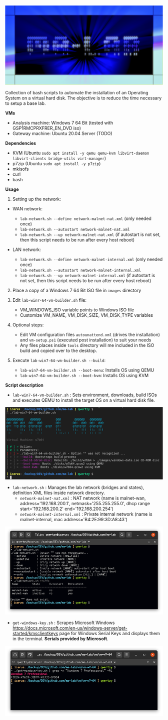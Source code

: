 ![](./screenshots/ma-lab.png)

Collection of bash scripts to automate the installation of an Operating System on a virtual hard disk. The objective is to reduce the time necessary to setup a base lab.

**VMs**
- Analysis machine: Windows 7 64 Bit (tested with GSP1RMCPRXFRER_EN_DVD iso)
- Gateway machine: Ubuntu 20.04 Server (TODO)

**Dependencies**
- KVM (Ubuntu `sudo apt install -y qemu qemu-kvm libvirt-daemon libvirt-clients bridge-utils virt-manager`)
- p7zip (Ubuntu `sudo apt install -y p7zip`) 
- mkisofs
- curl
- bash

**Usage**
1. Setting up the network:
- WAN network:
    - `lab-network.sh --define network-malnet-nat.xml` (only needed once)
    - `lab-network.sh --autostart network-malnet-nat.xml`
    - `lab-network.sh --up network-malnet-nat.xml` (if autostart is not set, then this script needs to be run after every host reboot)

- LAN network:
    - `lab-network.sh --define network-malnet-internal.xml` (only needed once)
    - `lab-network.sh --autostart network-malnet-internal.xml`
    - `lab-network.sh --up network-malnet-internal.xml` (if autostart is not set, then this script needs to be run after every host reboot)

2. Place a copy of a Windows 7 64 Bit ISO file in `images` directory

3. Edit `lab-win7-64-vm-builder.sh` file:
    - VM_WINDOWS_ISO variable points to Windows ISO file
    - Customize VM_NAME, VM_DISK_SIZE, VM_DISK_TYPE variables

4. Optional steps:
    - Edit VM configuration files `autounattend.xml` (drives the installation) and `vm-setup.ps1` (executed post installation) to suit your needs
    - Any files places inside `tools` directory will me included in the ISO build and copied over to the desktop.

5. Execute `lab-win7-64-vm-builder.sh --build`:
    - `lab-win7-64-vm-builder.sh --boot-menu`: Installs OS using QEMU
    - `lab-win7-64-vm-builder.sh --boot-kvm`: Installs OS using KVM

**Script description**
- `lab-win7-64-vm-builder.sh` : Sets environment, downloads, build ISOs and executes QEMU to install the target OS on a virtual hard disk file.

![](./screenshots/lab-win7-64-vm-builder.png)

- `lab-network.sh` : Manages the lab network (bridges and states), definition XML files inside network directory. 
    - *`network-malnet-nat.xml`* : NAT network (name is malnet-wan, address='192.168.200.1', netmask='255.255.255.0', dhcp range start='192.168.200.2' end='192.168.200.254')
    - *`network-malnet-internal.xml`* : Private internal network (name is malnet-internal, mac address='B4:2E:99:3D:A8:43')

![](./screenshots/lab-network.png)

- `get-windows-key.sh` : Scrapes Microsoft Windows https://docs.microsoft.com/en-us/windows-server/get-started/kmsclientkeys page for Windows Serial Keys and displays them in the terminal. **Serials provided by Microsoft**.

![](./screenshots/get-windows-key.png)
